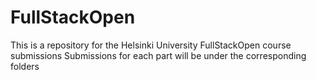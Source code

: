 # FullStackOpen
This is a repository for the Helsinki University FullStackOpen course submissions
Submissions for each part will be under the corresponding folders
